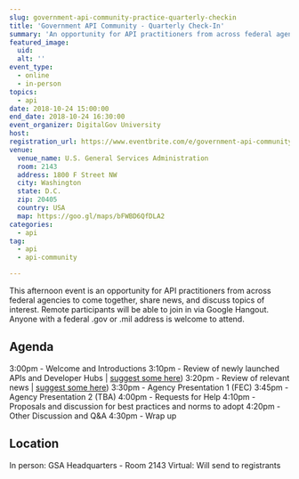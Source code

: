 ```yaml
---
slug: government-api-community-practice-quarterly-checkin
title: 'Government API Community - Quarterly Check-In'
summary: 'An opportunity for API practitioners from across federal agencies to come together, share news, and discuss topics of interest.'
featured_image:
  uid:
  alt: ''
event_type:
  - online
  - in-person
topics:
  - api
date: 2018-10-24 15:00:00
end_date: 2018-10-24 16:30:00
event_organizer: DigitalGov University
host:
registration_url: https://www.eventbrite.com/e/government-api-community-of-practice-quarterly-check-in-registration-51474860694
venue:
  venue_name: U.S. General Services Administration
  room: 2143
  address: 1800 F Street NW
  city: Washington
  state: D.C.
  zip: 20405
  country: USA
  map: https://goo.gl/maps/bFWBD6QfDLA2
categories:
  - api
tag:
  - api
  - api-community

---
```


This afternoon event is an opportunity for API practitioners from across federal agencies to come together, share news, and discuss topics of interest. Remote participants will be able to join in via Google Hangout. Anyone with a federal .gov or .mil address is welcome to attend.

## Agenda

3:00pm - Welcome and Introductions
3:10pm - Review of newly launched APIs and Developer Hubs | [suggest some here](https://github.com/18F/wg-api/issues/13))
3:20pm - Review of relevant news | [suggest some here](https://github.com/18F/wg-api/issues/14))
3:30pm - Agency Presentation 1 (FEC)
3:45pm - Agency Presentation 2 (TBA)
4:00pm - Requests for Help
4:10pm - Proposals and discussion for best practices and norms to adopt
4:20pm - Other Discussion and Q&A
4:30pm - Wrap up

## Location

In person: GSA Headquarters - Room 2143
Virtual:  Will send to registrants

